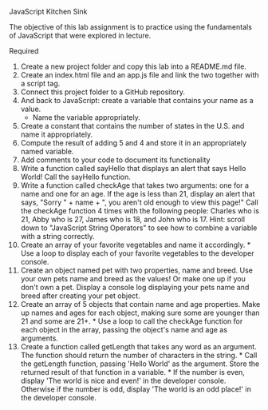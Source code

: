 JavaScript Kitchen Sink

The objective of this lab assignment is to practice using the fundamentals of JavaScript that were explored in lecture.

Required
1. Create a new project folder and copy this lab into a README.md file.
2. Create an index.html file and an app.js file and link the two together with a script tag.
3. Connect this project folder to a GitHub repository.
4. And back to JavaScript: create a variable that contains your name as a value.
    - Name the variable appropriately.
5. Create a constant that contains the number of states in the U.S. and name it appropriately.
6. Compute the result of adding 5 and 4 and store it in an appropriately named variable.
7. Add comments to your code to document its functionality
8. Write a function called sayHello that displays an alert that says Hello World!
    Call the sayHello function.
9. Write a function called checkAge that takes two arguments: one for a name and one for an age. If the age is less than 21, display an alert that says, "Sorry " + name + ", you aren't old enough to view this page!"
    Call the checkAge function 4 times with the following people: Charles who is 21, Abby who is 27, James who is 18, and John who is 17.
    Hint: scroll down to "JavaScript String Operators" to see how to combine a variable with a string correctly.
10. Create an array of your favorite vegetables and name it accordingly.
        * Use a loop to display each of your favorite vegetables to the developer console.
11. Create an object named pet with two properties, name and breed. Use your own pets name and breed as the values! Or make one up if you don't own a pet.
        Display a console log displaying your pets name and breed after creating your pet object.
12. Create an array of 5 objects that contain name and age properties. Make up names and ages for each object, making sure some are younger than 21 and some are 21+.
        * Use a loop to call the checkAge function for each object in the array, passing the object's name and age as arguments.
13. Create a function called getLength that takes any word as an argument. The function should return the number of characters in the string.
        * Call the getLength function, passing 'Hello World' as the argument. Store the returned result of that function in a variable.
        * If the number is even, display 'The world is nice and even!' in the developer console. Otherwise if the number is odd, display 'The world is an odd place!' in the developer console.




